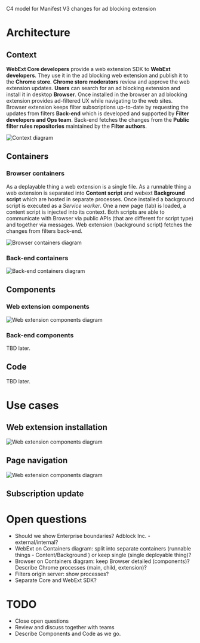 C4 model for Manifest V3 changes for ad blocking extension

# Architecture

## Context

**WebExt Core developers** provide a web extension SDK to **WebExt developers**. They use it in the ad blocking web extension and publish it to the **Chrome store**. **Chrome store moderators** review and approve the web extension updates. **Users** can search for an ad blocking extension and install it in desktop **Browser**. Once installed in the browser an ad blocking extension provides ad-filtered UX while navigating to the web sites. Browser extension keeps filter subscriptions up-to-date by requesting the updates from filters **Back-end** which is developed and supported by **Filter developers and Ops team**. Back-end fetches the changes from the **Public filter rules repositories** maintained by the **Filter authors**.

![Context diagram](https://www.plantuml.com/plantuml/proxy?cache=no&src=https://raw.githubusercontent.com/4ntoine/mv3_spec_c4/master/context.puml)

## Containers

### Browser containers

As a deplayable thing a web extension is a single file. As a runnable thing a web extension is separated into **Content script** and webext **Background script** which are hosted in separate processes. Once installed a background script is executed as a *Service worker*. One a new page (tab) is loaded, a content script is injected into its context. Both scripts are able to communicate with Browser via public APIs (that are different for script type) and together via messages. Web extension (background script) fetches the changes from filters back-end.

![Browser containers diagram](https://www.plantuml.com/plantuml/proxy?cache=no&src=https://raw.githubusercontent.com/4ntoine/mv3_spec_c4/master/containers_browser.puml)

### Back-end containers

![Back-end containers diagram](https://www.plantuml.com/plantuml/proxy?cache=no&src=https://raw.githubusercontent.com/4ntoine/mv3_spec_c4/master/containers_backend.puml)

## Components

### Web extension components

![Web extension components diagram](https://www.plantuml.com/plantuml/proxy?cache=no&src=https://raw.githubusercontent.com/4ntoine/mv3_spec_c4/master/components_webext.puml)

### Back-end components

TBD later.

## Code

TBD later.

# Use cases

## Web extension installation

![Web extension components diagram](https://www.plantuml.com/plantuml/proxy?cache=no&src=https://raw.githubusercontent.com/4ntoine/mv3_spec_c4/sequence/use_case_webext_installation.puml)

## Page navigation

![Web extension components diagram](https://www.plantuml.com/plantuml/proxy?cache=no&src=https://raw.githubusercontent.com/4ntoine/mv3_spec_c4/sequence/use_case_page_navigation.puml)

## Subscription update

# Open questions

* Should we show Enterprise boundaries? Adblock Inc. - external/internal?
* WebExt on Containers diagram: split into separate containers (runnable things - Content/Background ) or keep single (single deployable thing)?
* Browser on Containers diagram: keep Browser detailed (components)? Describe Chrome processes (main, child, extension)?
* Filters origin server: show processes?
* Separate Core and WebExt SDK?

# TODO

* Close open questions
* Review and discuss together with teams
* Describe Components and Code as we go.